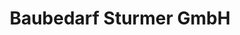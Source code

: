 ---
title: "Baubedarf Sturmer GmbH"
url: /klagenfurt-am-woerthersee/baubedarf-sturmer-gmbh/
shop: Baumarkt
---